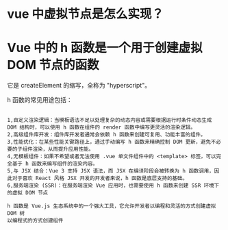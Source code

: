 
# vue 中虚拟节点是怎么实现？
# Vue 中的 h 函数是一个用于创建虚拟 DOM 节点的函数
它是 createElement 的缩写，全称为 "hyperscript"。

h 函数的常见用途包括：


```

1,自定义渲染逻辑：当模板语法不足以处理复杂的动态内容或需要根据运行时条件动态生成 DOM 结构时，可以使用 h 函数在组件的 render 函数中编写更灵活的渲染逻辑。
2,高级组件库开发：组件库开发者通常会依赖 h 函数来创建可复用、功能丰富的组件。
3,性能优化：在某些性能关键路径上，通过手动编写 h 函数来精确控制 DOM 更新，避免不必要的子组件渲染，从而提升应用性能。
4,无模板组件：如果不希望或者无法使用 .vue 单文件组件中的 <template> 标签，可以完全基于 h 函数来编写组件的渲染内容。
5,与 JSX 结合：Vue 3 支持 JSX 语法，而 JSX 在编译阶段会被转换为 h 函数调用，因此对于喜欢 React 风格 JSX 开发的开发者来说，h 函数是底层支持的基础。
6,服务端渲染 (SSR)：在服务端渲染 Vue 应用时，也需要使用 h 函数来创建 SSR 环境下的虚拟 DOM 节点

```

```
h 函数是 Vue.js 生态系统中的一个强大工具，它允许开发者以编程和灵活的方式创建虚拟 DOM 树
以编程式的方式创建组件
```
